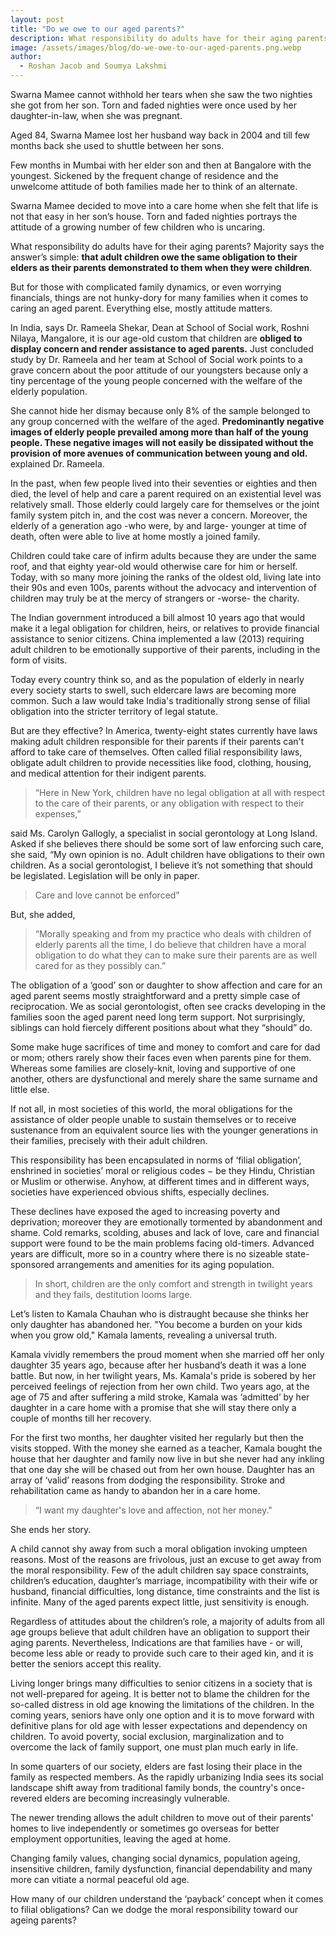 ```yaml
---
layout: post
title: "Do we owe to our aged parents?"
description: What responsibility do adults have for their aging parents? Majority says the answer’s simple- that adult children owe the same obligation to their elders as their parents demonstrated to them when they were children.
image: /assets/images/blog/do-we-owe-to-our-aged-parents.png.webp
author:
  - Roshan Jacob and Soumya Lakshmi
---
```

Swarna Mamee cannot withhold her tears when she saw the two nighties she got from her son. Torn and faded nighties were once used by her daughter-in-law, when she was pregnant.

Aged 84, Swarna Mamee lost her husband way back in 2004 and till few months back she used to shuttle between her sons.

Few months in Mumbai with her elder son and then at Bangalore with the youngest. Sickened by the frequent change of residence and the unwelcome attitude of both families made her to think of an alternate.

Swarna Mamee decided to move into a care home when she felt that life is not that easy in her son’s house. Torn and faded nighties portrays the attitude of a growing number of few children who is uncaring.

What responsibility do adults have for their aging parents? Majority says the answer’s simple: **that adult children owe the same obligation to their elders as their parents demonstrated to them when they were children**.

But for those with complicated family dynamics, or even worrying financials, things are not hunky-dory for many families when it comes to caring an aged parent. Everything else, mostly attitude matters.

In India, says Dr. Rameela Shekar, Dean at School of Social work, Roshni Nilaya, Mangalore, it is our age-old custom that children are **obliged to display concern and render assistance to aged parents.** Just concluded study by Dr. Rameela and her team at School of Social work points to a grave concern about the poor attitude of our youngsters because only a tiny percentage of the young people concerned with the welfare of the elderly population.

She cannot hide her dismay because only 8% of the sample belonged to any group concerned with the welfare of the aged. **Predominantly negative images of elderly people prevailed among more than half of the young people. These negative images will not easily be dissipated without the provision of more avenues of communication between young and old.** explained Dr. Rameela.

In the past, when few people lived into their seventies or eighties and then died, the level of help and care a parent required on an existential level was relatively small. Those elderly could largely care for themselves or the joint family system pitch in, and the cost was never a concern. Moreover, the elderly of a generation ago -who were, by and large- younger at time of death, often were able to live at home mostly a joined family.

Children could take care of infirm adults because they are under the same roof, and that eighty year-old would otherwise care for him or herself. Today, with so many more joining the ranks of the oldest old, living late into their 90s and even 100s, parents without the advocacy and intervention of children may truly be at the mercy of strangers or -worse- the charity.

The Indian government introduced a bill almost 10 years ago that would make it a legal obligation for children, heirs, or relatives to provide financial assistance to senior citizens. China implemented a law (2013) requiring adult children to be emotionally supportive of their parents, including in the form of visits.

Today every country think so, and as the population of elderly in nearly every society starts to swell, such eldercare laws are becoming more common. Such a law would take India's traditionally strong sense of filial obligation into the stricter territory of legal statute.

But are they effective? In America, twenty-eight states currently have laws making adult children responsible for their parents if their parents can't afford to take care of themselves. Often called filial responsibility laws, obligate adult children to provide necessities like food, clothing, housing, and medical attention for their indigent parents.

> “Here in New York, children have no legal obligation at all with respect to the care of their parents, or any obligation with respect to their expenses,”

said Ms. Carolyn Gallogly, a specialist in social gerontology at Long Island. Asked if she believes there should be some sort of law enforcing such care, she said, “My own opinion is no. Adult children have obligations to their own children. As a social gerontologist, I believe it’s not something that should be legislated. Legislation will be only in paper.

> Care and love cannot be enforced”

But, she added,

> “Morally speaking and from my practice who deals with children of elderly parents all the time, I do believe that children have a moral obligation to do what they can to make sure their parents are as well cared for as they possibly can.”

The obligation of a ‘good’ son or daughter to show affection and care for an aged parent seems mostly straightforward and a pretty simple case of reciprocation. We as social gerontologist, often see cracks developing in the families soon the aged parent need long term support. Not surprisingly, siblings can hold fiercely different positions about what they “should” do.

Some make huge sacrifices of time and money to comfort and care for dad or mom; others rarely show their faces even when parents pine for them. Whereas some families are closely-knit, loving and supportive of one another, others are dysfunctional and merely share the same surname and little else.

If not all, in most societies of this world, the moral obligations for the assistance of older people unable to sustain themselves or to receive sustenance from an equivalent source lies with the younger generations in their families, precisely with their adult children.

This responsibility has been encapsulated in norms of ‘filial obligation’, enshrined in societies’ moral or religious codes − be they Hindu, Christian or Muslim or otherwise. Anyhow, at different times and in different ways, societies have experienced obvious shifts, especially declines.

These declines have exposed the aged to increasing poverty and deprivation; moreover they are emotionally tormented by abandonment and shame. Cold remarks, scolding, abuses and lack of love, care and financial support were found to be the main problems facing old-timers. Advanced years are difficult, more so in a country where there is no sizeable state-sponsored arrangements and amenities for its aging population.

> In short, children are the only comfort and strength in twilight years and they fails, destitution looms large.

Let’s listen to Kamala Chauhan who is distraught because she thinks her only daughter has abandoned her. "You become a burden on your kids when you grow old," Kamala laments, revealing a universal truth.

Kamala vividly remembers the proud moment when she married off her only daughter 35 years ago, because after her husband’s death it was a lone battle. But now, in her twilight years, Ms. Kamala's pride is sobered by her perceived feelings of rejection from her own child. Two years ago, at the age of 75 and after suffering a mild stroke, Kamala was ‘admitted’ by her daughter in a care home with a promise that she will stay there only a couple of months till her recovery.

For the first two months, her daughter visited her regularly but then the visits stopped. With the money she earned as a teacher, Kamala bought the house that her daughter and family now live in but she never had any inkling that one day she will be chased out from her own house. Daughter has an array of ‘valid’ reasons from dodging the responsibility. Stroke and rehabilitation came as handy to abandon her in a care home.

> “I want my daughter's love and affection, not her money."

She ends her story.

A child cannot shy away from such a moral obligation invoking umpteen reasons. Most of the reasons are frivolous, just an excuse to get away from the moral responsibility. Few of the adult children say space constraints, children’s education, daughter’s marriage, incompatibility with their wife or husband, financial difficulties, long distance, time constraints and the list is infinite. Many of the aged parents expect little, just sensitivity is enough.

Regardless of attitudes about the children’s role, a majority of adults from all age groups believe that adult children have an obligation to support their aging parents. Nevertheless, Indications are that families have - or will, become less able or ready to provide such care to their aged kin, and it is better the seniors accept this reality.

Living longer brings many difficulties to senior citizens in a society that is not well-prepared for ageing. It is better not to blame the children for the so-called distress in old age knowing the limitations of the children. In the coming years, seniors have only one option and it is to move forward with definitive plans for old age with lesser expectations and dependency on children. To avoid poverty, social exclusion, marginalization and to overcome the lack of family support, one must plan much early in life.

In some quarters of our society, elders are fast losing their place in the family as respected members. As the rapidly urbanizing India sees its social landscape shift away from traditional family bonds, the country's once-revered elders are becoming increasingly vulnerable.

The newer trending allows the adult children to move out of their parents' homes to live independently or sometimes go overseas for better employment opportunities, leaving the aged at home.

Changing family values, changing social dynamics, population ageing, insensitive children, family dysfunction, financial dependability and many more can vitiate a normal peaceful old age.

How many of our children understand the ‘payback’ concept when it comes to filial obligations? Can we dodge the moral responsibility toward our ageing parents?
